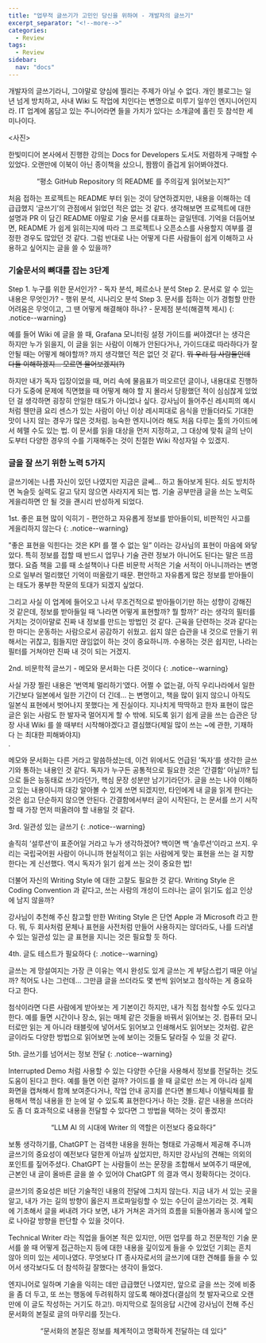 ```yaml
---
title: "업무적 글쓰기가 고민인 당신을 위하여 - 개발자의 글쓰기"
excerpt_separator: "<!--more-->"
categories:
  - Review
tags:
  - Review
sidebar:
  nav: "docs"
---
```

개발자의 글쓰기라니, 그야말로 양심에 찔리는 주제가 아닐 수 없다. 
개인 블로그는 일 년 넘게 방치하고, 사내 Wiki 도 작업에 치인다는 변명으로 미루기 일쑤인 엔지니어인지라. 
IT 업계에 몸담고 있는 주니어라면 들을 가치가 있다는 소개글에 홀린 듯 참석한 세미나이다.<br>

<사진>

한빛미디어 본사에서 진행한 강의는 Docs for Developers 도서도 저렴하게 구매할 수 있었다. 
오랜만에 이북이 아닌 종이책을 샀으니, 짬짬이 즐겁게 읽어봐야겠다.<br>

<center>“평소 GitHub Repository 의 README 를 주의깊게 읽어보는지?”</center>

처음 접하는 프로젝트는 README 부터 읽는 것이 당연하겠지만, 내용을 이해하는 데 급급했지 ‘글쓰기’의 관점에서 읽었던 적은 없는 것 같다. 
생각해보면 프로젝트에 대한 설명과 PR 이 담긴 README 야말로 기술 문서를 대표하는 글일텐데. 
기억을 더듬어보면, README 가 쉽게 읽히는지에 따라 그 프로젝트나 오픈소스를 사용할지 여부를 결정한 경우도 많았던 것 같다. 
그럼 반대로 나는 어떻게 다른 사람들이 쉽게 이해하고 사용하고 싶어지는 글을 쓸 수 있을까?<br>

### 기술문서의 뼈대를 잡는 3단계

Step 1. 누구를 위한 문서인가? - 독자 분석, 페르소나 분석
Step 2. 문서로 알 수 있는 내용은 무엇인가? - 행위 분석, 시나리오 분석
Step 3. 문서를 접하는 이가 경험할 만한 어려움은 무엇이고, 그 땐 어떻게 해결해야 하나? - 문제점 분석(해결책 제시)
{: .notice--warning}

예를 들어 Wiki 에 글을 쓸 때, Grafana 모니터링 설정 가이드를 써야겠다! 는 생각은 하지만 
누가 읽을지, 이 글을 읽는 사람이 이해가 안된다거나, 가이드대로 따라하다가 잘 안될 때는 어떻게 해야할까? 까지 생각했던 적은 없던 것 같다. 
~~뭐 우리 팀 사람들인데 다들 이해하겠지… 모르면 물어보겠지(?)~~<br>

하지만 내가 독자 입장이었을 때, 머리 속에 물음표가 떠오르던 글이나, 내용대로 진행하다가 도중에 문제에 직면했을 때 어떻게 해야 할 지 몰라서 
당황했던 적이 심심찮게 있었던 걸 생각하면 굉장히 안일한 태도가 아니었나 싶다. 
강사님이 들어주신 레시피의 예시처럼 웬만큼 요리 센스가 있는 사람이 아닌 이상 레시피대로 음식을 만들더라도 기대한 맛이 나지 않는 경우가 많은 것처럼. 
능숙한 엔지니어라 해도 처음 다루는 툴의 가이드에서 헤맬 수도 있는 법. 
이 문서를 읽을 대상을 먼저 지정하고, 그 대상에 맞춰 글의 난이도부터 다양한 경우의 수를 기재해주는 것이 친절한 Wiki 작성자일 수 있겠지.<br>

### 글을 잘 쓰기 위한 노력 5가지

글쓰기에는 나름 자신이 있던 나였지만 지금은 글쎄… 하고 돌아보게 된다. 
쇠도 방치하면 녹슬듯 실력도 갈고 닦지 않으면 사라지게 되는 법. 
기술 공부만큼 글을 쓰는 노력도 게을리하면 안 될 것을 괜시리 반성하게 되었다.<br>

1st. 좋은 표현 많이 익히기 - 편안하고 자유롭게 정보를 받아들이되, 비판적인 사고를 게을리하지 않는다
{: .notice--warning}

”좋은 표현을 익힌다는 것은 KPI 를 잴 수 없는 일” 이라는 강사님의 표현이 마음에 와닿았다. 
특히 정보를 접할 때 반드시 업무나 기술 관련 정보가 아니어도 된다는 말은 뜨끔했다. 
요즘 책을 고를 때 소설책이나 다른 비문학 서적은 기술 서적이 아니니까라는 변명으로 일부러 멀리했던 기억이 떠올랐기 때문. 
편안하고 자유롭게 많은 정보를 받아들이는 태도가 풍부한 작문의 토대가 되겠지 싶었다.<br>

그리고 사실 이 업계에 들어오고 나서 무조건적으로 받아들이기만 하는 성향이 강해진 것 같은데, 
정보를 받아들일 때 ‘나라면 어떻게 표현할까? 뭘 할까?‘ 라는 생각의 필터를 거치는 것이아먈로 진짜 내 정보를 만드는 방법인 것 같다. 
근육을 단련하는 것과 같다는 한 마디는 운동하는 사람으로서 공감하기 쉬웠고. 
쉽지 않은 습관을 내 것으로 만들기 위해서는 귀찮고, 힘들지만 끊임없이 하는 것이 중요하니까. 
수용하는 것은 쉽지만, 나라는 필터를 거쳐야만 진짜 내 것이 되는 거겠지.<br>

2nd. 비문학적 글쓰기 - 메모와 문서화는 다른 것이다
{: .notice--warning}

사실 가장 찔린 내용은 ’번역체 멀리하기‘였다. 
어쩔 수 없는걸, 아직 우리나라에서 일한 기간보다 일본에서 일한 기간이 더 긴데… 는 변명이고, 
책을 많이 읽지 않으니 아직도 일본식 표현에서 벗어나지 못했다는 게 진실이다. 
지나치게 딱딱하고 한자 표현이 많은 글은 읽는 사람도 한 발자국 멀어지게 할 수 밖에. 
되도록 읽기 쉽게 글을 쓰는 습관은 당장 사내 Wiki 를 쓸 때부터 시작해야겠다고 결심했다(제일 많이 쓰는 ~에 관한, 기재하다 는 최대한 피해봐야지)<br>.

메모와 문서화는 다른 거라고 말씀하셨는데, 이건 위에서도 언급된 ’독자‘를 생각한 글쓰기와 통하는 내용인 것 같다. 
독자가 누구든 공통적으로 필요한 것은 ’간결함‘ 아닐까? 팁으로 들은 능동태로 쓰기라던가, 핵심 문장 성분만 남기기라던가. 
글을 쓰는 나야 이해하고 있는 내용이니까 대강 알아볼 수 있게 쓰면 되겠지만, 타인에게 내 글을 읽게 한다는 것은 쉽고 단순하지 않으면 안된다. 
간결함에서부터 글이 시작된다, 는 문서를 쓰기 시작할 때 가장 먼저 떠올려야 할 내용일 것 같다.<br>

3rd. 일관성 있는 글쓰기
{: .notice--warning}

솔직히 ’설루션‘이 표준어일 거라고 누가 생각하겠어? 백이면 백 ’솔루션‘이라고 쓰지. 
우리는 국립국어원 사람이 아니니까 현실적이고 읽는 사람에게 맞는 표현을 쓰는 걸 지향한다는 게 신선했다. 
역시 독자가 읽기 쉽게 쓰는 것이 중요한 법!<br>

더불어 자신의 Writing Style 에 대한 고찰도 필요한 것 같다. 
Writing Style 은 Coding Convention 과 같다고, 쓰는 사람의 개성이 드러나는 글이 읽기도 쉽고 인상에 남지 않을까?<br>

강사님이 추천해 주신 참고할 만한 Writing Style 은 단연 Apple 과 Microsoft 라고 한다. 
뭐, 두 회사처럼 문체나 표현을 사전처럼 만들어 사용하지는 않더라도, 나를 드러낼 수 있는 일관성 있는 글 표현을 지니는 것은 필요할 듯 하다.<br>

4th. 글도 테스트가 필요하다
{: .notice--warning}

글쓰는 게 망설여지는 가장 큰 이유는 역시 완성도 있게 글쓰는 게 부담스럽기 때문 아닐까? 
적어도 나는 그런데… 그만큼 글을 쓰더라도 몇 번씩 읽어보고 첨삭하는 게 중요하다고 한다.<br>

첨삭이라면 다른 사람에게 받아보는 게 기본이긴 하지만, 내가 직접 첨삭할 수도 있다고 한다. 
예를 들면 시간이나 장소, 읽는 매체 같은 것들을 바꿔서 읽어보는 것. 
컴퓨터 모니터로만 읽는 게 아니라 태블릿에 넣어서도 읽어보고 인쇄해서도 읽어보는 것처럼. 
같은 글이라도 다양한 방법으로 읽어보면 눈에 보이는 것들도 달라질 수 있을 것 같다.<br>

5th. 글쓰기를 넘어서는 정보 전달
{: .notice--warning}

Interrupted Demo 처럼 사용할 수 있는 다양한 수단을 사용해서 정보를 전달하는 것도 도움이 된다고 한다. 
예를 들면 이런 걸까? 가이드를 쓸 때 글로만 쓰는 게 아니라 실제 화면을 캡쳐해서 함께 보여준다거나, 
작업 안내 공지를 쓴다면 볼드체나 이텔릭체를 활용해서 핵심 내용을 한 눈에 알 수 있도록 표현한다거나 하는 것들. 
같은 내용을 쓰더라도 좀 더 효과적으로 내용을 전달할 수 있다면 그 방법을 택하는 것이 좋겠지!<br>

<center>“LLM AI 의 시대에 Writer 의 역할은 이전보다 중요하다”</center>

보통 생각하기를, ChatGPT 는 검색한 내용을 원하는 형태로 가공해서 제공해 주니까 글쓰기의 중요성이 예전보다 덜한게 아닐까 싶었지만, 
하지만 강사님의 견해는 의외의 포인트를 짚어주셨다. 
ChatGPT 는 사람들이 쓰는 문장을 조합해서 보여주기 때문에, 근본인 내 글이 올바른 글을 쓸 수 있어야 ChatGPT 의 결과 역시 정확하다는 것이다.<br>

글쓰기의 중요성은 비단 기술적인 내용의 전달에 그치지 않는다.
지금 내가 서 있는 곳을 알고, 내가 가는 길의 방향이 옳은지 프로파일링할 수 있는 수단이 글쓰기라는 것. 
계획에 기초해서 글을 써내려 가다 보면, 내가 거쳐온 과거의 흐름을 되돌아봄과 동시에 앞으로 나아갈 방향을 판단할 수 있을 것이다.<br>

Technical Writer 라는 직업을 들어본 적은 있지만, 
어떤 업무를 하고 전문적인 기술 문서를 쓸 때 어떻게 접근하는지 등에 대한 내용을 깊이있게 들을 수 있었던 기회는 흔치 않아 의미 있는 세미나였다. 
무엇보다 IT 종사자로서의 글쓰기에 대한 견해를 들을 수 있어서 생각보다도 더 참석하길 잘했다는 생각이 들었다.<br>

엔지니어로 일하며 기술을 익히는 데만 급급했던 나였지만, 앞으로 글을 쓰는 것에 비중을 좀 더 두고, 
또 쓰는 행동에 두려워하지 않도록 해야겠다(결심의 첫 발자국으로 오랜만에 이 글도 작성하는 거기도 하고!). 
마지막으로 질의응답 시간에 강사님이 전해 주신 문서화의 본질로 글의 마무리를 짓는다.<br>

<center>“문서화의 본질은 정보를 체계적이고 명확하게 전달하는 데 있다”</center>